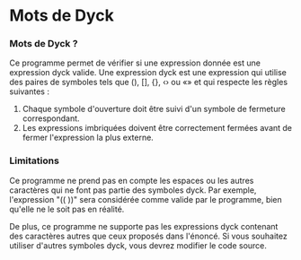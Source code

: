 # Mots de Dyck


### Mots de Dyck ? 

Ce programme permet de vérifier si une expression donnée est une expression dyck valide. Une expression dyck est une expression qui utilise des paires de symboles tels que (), [], {}, ‹› ou «» et qui respecte les règles suivantes :


1. Chaque symbole d'ouverture doit être suivi d'un symbole de fermeture correspondant.
2. Les expressions imbriquées doivent être correctement fermées avant de fermer l'expression la plus externe.
 
### Limitations
Ce programme ne prend pas en compte les espaces ou les autres caractères qui ne font pas partie des symboles dyck. Par exemple, l'expression "(( ))" sera considérée comme valide par le programme, bien qu'elle ne le soit pas en réalité.

De plus, ce programme ne supporte pas les expressions dyck contenant des caractères autres que ceux proposés dans l'énoncé. Si vous souhaitez utiliser d'autres symboles dyck, vous devrez modifier le code source.

